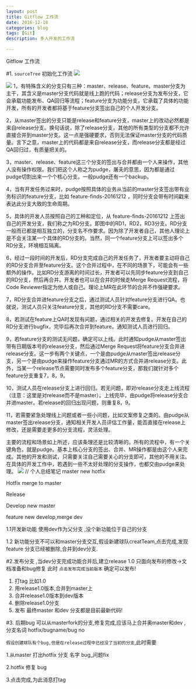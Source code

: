 ```yaml
---
layout: post
title: Gitflow 工作流
date: 2016-12-18
categories: blog
tags: [Git]
description: 多人开发的工作流

---
```


Gitflow 工作流

#1. `sourceTree` 初始化工作流
![](https://coding.net/u/LFL/p/BlogPics/git/raw/master/gitflow2.jpeg)

![](http://img2.tuicool.com/jaQVfmB.png!web)
1，有特殊含义的分支只有三种：master、release、feature。master分支为主干，其含义是master分支代码就是线上跑的代码；release分支为发布分支，它会承载功能发布、QA回归等流程；feature分支为功能分支，它承载了具体的功能开发，所有的开发者都将基于feature分支签出自己的个人开发分支。

2，从master签出的分支只能是release和feature分支，master上的改动必然都是来自release分支。换句话说，除了release分支，其他的所有类型的分支都不允许直接合并到master分支。这一点是强硬要求，否则无法保证master分支的代码质量。言下之意，master上的代码都是来自release分支，而release分支都是经过QA回归过，有质量把关的。

3，master、release、feature这三个分支的签出与合并都由一个人来操作，其他人没有操作权限。我们把这个人称之为pudge，屠夫的意思，因为都是通过pudge切割出来一个个核心分支。一般pudge还有一个backup。

4，当有开发任务过来时，pudge按照具体的业务从当前的master分支签出带有业务标识的feature分支，比如 feature-finds-20161212 ，同时分支会带有时间戳来表达此分支大致的生命周期。

5，具体的开发人员按照自己的工种和定位，从 feature-finds-20161212 上签出自己的开发分支，我们称之为RD分支。即图中的RD1，RD2，RD3分支。RD分支一般而已都是相互独立的，分支名不作要求。因为除了开发者自己，其他人理论上是不会关注某一个具体的RD分支的。当然，同一个feature分支上可以签出多个RD分支，环境相互隔离。

6，经过一段时间的开发后，RD分支完成自己的开发任务了，开发者要主动将自己的RD分支合并至feature分支。这个合并过程中，在不同的场景下，可能会有一些额外的操作。比如RD分支游离的时间过长，开发者可以先同步feature分支到自己的RD分支，然后再合并。开发者也可以在合并的时候走Merge Request流程，将Code Reviewer指定为他人或自己。理论上MR在此环节的合并不作强硬要求。

7，RD分支合并进feature分支之后，通过测试人员针对feature分支进行QA。也就说，测试人员只关注feature分支，其他的RD分支不需要care。

8，若测试在feature上QA时发现有问题，通过相关的开发去修复。开发在自己的RD分支进行bugfix，完毕后再次合并到feature。通知测试人员进行回归。

9，若feature分支的测试无问题，确定可以上线。此时通知pudge从master签出带有日期版本号的release分支，然后通过Merge Request将feature分支合并进release分支。这一步有两个关键点，一个是由pudge从master签出release分支，另一个是由pudge来操作feature分支通过MR的方式合并进release分支。此外，当某一个release节点需要同时发布多个feature分支，那我们就针对多个feature分支重复7，8，9。

10，测试人员在release分支上进行回归。若无问题，即对release分支走上线流程（注意：这里是对release而不是master）。上线完毕，由pudge将release分支合并进master。若release的回归出现问题，则重复8，9。

11，若需要紧急处理线上问题或者一些小问题，比如文案修复之类的。由pudge从master签出release分支，通知相关开发人员评估工作量，能否直接在release上修改，还是需要走更多的分支流程，灵活处理。

主要的流程和场景如上所述，应该条理还是比较清晰的。所有的流程中，有一个关键角色，就是pudge。基本上核心分支的签出、合并、MR操作都是由这个人来完成。其他的开发和测试，只需要关注自己需要关心的分支即可，其他的不用关注。在具体的开发工作中，若遇到一些不太好处理的分支操作，也都交由pudge来处理。
![](https://coding.net/u/LFL/p/BlogPics/git/raw/master/gitflow.png)
// 个人总结笔记
 master  		  new  hotfix

 Hotfix  		  merge to  master

 Release  

 Develop  	     new master

feature 		  new  develop,merge  dev


1.1开发新功能 使用dev作为父分支 ,没个新功能位于自己的分支

1.2 新功能分支不可以和master分支交互,假设新建球队creatTeam,点击完成,发现feature 分支已经被删除,合并到dev分支.

#2.发布分支 ,当dev分支完成功能合并后,建立release 1.0 只面向发布的修改->文档准备和bug修复 
	此时  `点击发布完成当前版本`  确定可以发布!

1. 打tag   比如1.0
2. 用release1.0版本,合并到master上 
3. 合并release1.0版本到dev版本 
4. 删除release1.0分支
5. 发布  最终master 和dev 分支都是目前最新代码!


#3. 后期bug  可以从masterfork的分支,修复完成,应该马上合并奥master和dev ,分支名词 hotfix/bugname/bug no

`假设创建球队有个bug,但是在release过程中已经没了当初的分支`,此时需要

 

1.从master 打出hotfix 分支 名字 bug_问题fix 
 
 2.hotfix 修复 bug
 
 3.点击完成,为此消息打tag

